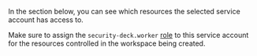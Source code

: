 In the section below, you can see which resources the selected service account has access to.

Make sure to assign the `security-deck.worker` [role](../../security-deck/security/index.md#security-deck-worker) to this service account for the resources controlled in the workspace being created.